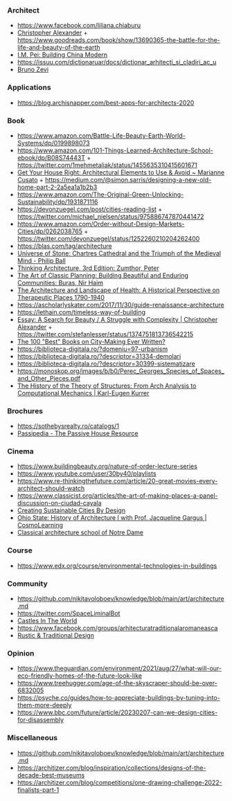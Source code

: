 ### Architect

- https://www.facebook.com/liliana.chiaburu
- [Christopher Alexander](http://www.patternlanguage.com/ca/ca.html) + https://www.goodreads.com/book/show/13690365-the-battle-for-the-life-and-beauty-of-the-earth
- [I.M. Pei: Building China Modern](https://www.brianfunck.com/i-m-pei)
- https://issuu.com/dictionaruar/docs/dictionar_arhitecti_si_cladiri_ac_u
- [Bruno Zevi](https://monoskop.org/Bruno_Zevi)

### Applications

- https://blog.archisnapper.com/best-apps-for-architects-2020

### Book

- https://www.amazon.com/Battle-Life-Beauty-Earth-World-Systems/dp/0199898073
- https://www.amazon.com/101-Things-Learned-Architecture-School-ebook/dp/B08S74443T + https://twitter.com/1mehmetaliak/status/1455635310415601671
- [Get Your House Right: Architectural Elements to Use & Avoid ~ Marianne Cusato](https://www.amazon.com/Get-Your-House-Right-Architectural/dp/1402791038) + https://medium.com/@simon.sarris/designing-a-new-old-home-part-2-2a5ea1a1b2b3
- https://www.amazon.com/The-Original-Green-Unlocking-Sustainability/dp/1931871116
- https://devonzuegel.com/post/cities-reading-list + https://twitter.com/michael_nielsen/status/975886747870441472
- https://www.amazon.com/Order-without-Design-Markets-Cities/dp/0262038765 + https://twitter.com/devonzuegel/status/1252260210204262400
- https://blas.com/tag/architecture
- [Universe of Stone: Chartres Cathedral and the Triumph of the Medieval Mind - Philip Ball](https://www.amazon.co.uk/Universe-Stone-Chartres-Cathedral-Medieval/dp/0099499444)
- [Thinking Architecture, 3rd Edition: Zumthor, Peter](https://www.amazon.com/gp/product/3034605854)
- [The Art of Classic Planning: Building Beautiful and Enduring Communities: Buras, Nir Haim](https://www.amazon.com/Art-Classic-Planning-Beautiful-Communities/dp/0674919246)
- [The Architecture and Landscape of Health: A Historical Perspective on Therapeutic Places 1790-1940](https://www.amazon.com/Architecture-Landscape-Health-Perspective-Architectural/dp/113862537X)
- https://ascholarlyskater.com/2017/11/30/guide-renaissance-architecture
- https://lethain.com/timeless-way-of-building
- [Essay: A Search for Beauty / A Struggle with Complexity | Christopher Alexander](https://dreamsongs.com/Files/urbansci-526122-nice-appendix.pdf) + https://twitter.com/stefanlesser/status/1374751813736542215
- [The 100 "Best" Books on City-Making Ever Written?](https://www.planetizen.com/node/66462)
- https://biblioteca-digitala.ro/?domeniu=97-urbanism
- https://biblioteca-digitala.ro/?descriptor=31334-demolari
- https://biblioteca-digitala.ro/?descriptor=30399-sistematizare
- https://monoskop.org/images/b/b0/Perec_Georges_Species_of_Spaces_and_Other_Pieces.pdf
- [The History of the Theory of Structures: From Arch Analysis to Computational Mechanics | Karl-Eugen Kurrer](https://www.facebook.com/vostokov/posts/pfbid0QicX7G57KBjDH7ao6XXj6Jy2k7P4oN3RXu9FAiFGqVHqNf1AMfTpPsZZUsRVeKT9l)

### Brochures

- https://sothebysrealty.ro/catalogs/1
- [Passipedia - The Passive House Resource](https://passipedia.org/start)

### Cinema

- https://www.buildingbeauty.org/nature-of-order-lecture-series
- https://www.youtube.com/user/30by40/playlists
- https://www.re-thinkingthefuture.com/article/20-great-movies-every-architect-should-watch
- https://www.classicist.org/articles/the-art-of-making-places-a-panel-discussion-on-ciudad-cayala
- [Creating Sustainable Cities By Design](https://www.asianscientist.com/2021/05/features/asias-changemakers-jason-pomeroy-singapore)
- [Ohio State: History of Architecture I with Prof. Jacqueline Gargus | CosmoLearning](https://www.youtube.com/playlist?list=PLaLOVNqqD-2HUsGTv_GQ3opJoPPjdM9S6)
- [Classical architecture school of Notre Dame](https://www.youtube.com/channel/UCj09bn2SMCjtmOv_xgkbchQ/playlists)

### Course

- https://www.edx.org/course/environmental-technologies-in-buildings

### Community

- https://github.com/nikitavoloboev/knowledge/blob/main/art/architecture.md
- https://twitter.com/SpaceLiminalBot
- [Castles In The World](https://www.facebook.com/groups/757973654932504)
- https://www.facebook.com/groups/arhitecturatraditionalaromaneasca
- [Rustic & Traditional Design](https://www.facebook.com/groups/614029902769533)

### Opinion

- https://www.theguardian.com/environment/2021/aug/27/what-will-our-eco-friendly-homes-of-the-future-look-like
- https://www.treehugger.com/age-of-the-skyscraper-should-be-over-6832005
- https://psyche.co/guides/how-to-appreciate-buildings-by-tuning-into-them-more-deeply
- https://www.bbc.com/future/article/20230207-can-we-design-cities-for-disassembly

### Miscellaneous

- https://github.com/nikitavoloboev/knowledge/blob/main/art/architecture.md
- https://architizer.com/blog/inspiration/collections/designs-of-the-decade-best-museums
- https://architizer.com/blog/competitions/one-drawing-challenge-2022-finalists-part-1
